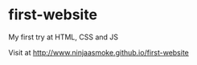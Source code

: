 # first-website
My first try at HTML, CSS and JS


Visit at 
http://www.ninjaasmoke.github.io/first-website
